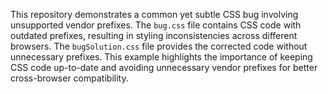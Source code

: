 This repository demonstrates a common yet subtle CSS bug involving unsupported vendor prefixes. The `bug.css` file contains CSS code with outdated prefixes, resulting in styling inconsistencies across different browsers. The `bugSolution.css` file provides the corrected code without unnecessary prefixes.  This example highlights the importance of keeping CSS code up-to-date and avoiding unnecessary vendor prefixes for better cross-browser compatibility.